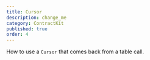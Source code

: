 ```yaml
---
title: Cursor
description: change_me
category: ContractKit
published: true
order: 4
---
```


How to use a `Cursor` that comes back from a table call.
